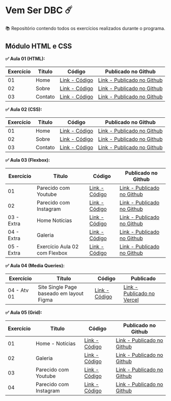 # Vem Ser DBC ☄️
  
📚 Repositório contendo todos os exercícios realizados durante o programa.  

## Módulo HTML e CSS
**✅ Aula 01 (HTML):**

| Exercício | Título | Código | Publicado no Github |
| --------- | ------ | ------ | ------------------- |
| 01 | Home | [Link - Código](https://github.com/mayraamaral/vemser/blob/main/html/ex1/index.html) | [Link - Publicado no Github](https://mayraamaral.github.io/vemser/html/ex1/) |
| 02 | Sobre | [Link - Código](https://github.com/mayraamaral/vemser/blob/main/html/ex1/sobre.html) | [Link - Publicado no Github](https://mayraamaral.github.io/vemser/html/ex1/sobre.html) |
| 03 | Contato | [Link - Código](https://github.com/mayraamaral/vemser/blob/main/html/ex1/contato.html) | [Link - Publicado no Github](https://mayraamaral.github.io/vemser/html/ex1/contato.html) |  
  
  
**✅ Aula 02 (CSS):**

| Exercício | Título | Código | Publicado no Github |
| --------- | ------ | ------ | ------------------- |
| 01 | Home | [Link - Código](https://github.com/mayraamaral/vemser/blob/main/html/ex2/index.html) | [Link - Publicado no Github](https://mayraamaral.github.io/vemser/html/ex2/) |
| 02 | Sobre | [Link - Código](https://github.com/mayraamaral/vemser/blob/main/html/ex2/sobre.html) | [Link - Publicado no Github](https://mayraamaral.github.io/vemser/html/ex2/sobre.html) |
| 03 | Contato | [Link - Código](https://github.com/mayraamaral/vemser/blob/main/html/ex2/contato.html) | [Link - Publicado no Github](https://mayraamaral.github.io/vemser/html/ex2/contato.html) |  
  
**✅ Aula 03 (Flexbox):**

| Exercício | Título | Código | Publicado no Github |
| --------- | ------ | ------ | ------------------- |
| 01 | Parecido com Youtube | [Link - Código](https://github.com/mayraamaral/vemser/blob/main/html/ex3/youtube.html) | [Link - Publicado no Github](https://mayraamaral.github.io/vemser/html/ex3/youtube.html)  |
| 02 | Parecido com Instagram | [Link - Código](https://github.com/mayraamaral/vemser/blob/main/html/ex3/instagram.html) | [Link - Publicado no Github](https://mayraamaral.github.io/vemser/html/ex3/instagram.html) |
| 03 - Extra | Home Notícias | [Link - Código](https://github.com/mayraamaral/vemser/blob/main/html/ex3/index.html) | [Link - Publicado no Github](https://mayraamaral.github.io/vemser/html/ex3/) |
| 04 - Extra | Galeria | [Link - Código](https://github.com/mayraamaral/vemser/blob/main/html/ex3/galeria.html) | [Link - Publicado no Github](https://mayraamaral.github.io/vemser/html/ex3/galeria.html) |
| 05 - Extra | Exercício Aula 02 com Flexbox | [Link - Código](https://github.com/mayraamaral/vemser/tree/main/html/ex2-flexbox) | [Link - Publicado no Github](https://mayraamaral.github.io/vemser/html/ex2-flexbox/) |  
  
**✅ Aula 04 (Media Queries):**
  
| Exercício | Título | Código | Publicado |
| --------- | ------ | ------ | --------- |
| 04 - Atv 01 | Site Single Page baseado em layout Figma | [Link - Código](https://github.com/mayraamaral/vemser-frontend1) | [Link - Publicado no Vercel](https://vemser-frontend1.vercel.app/)
  
**✅ Aula 05 (Grid):**
  
| Exercício | Título | Código | Publicado no Github |
| --------- | ------ | ------ | ------------------- |
| 01 | Home - Notícias | [Link - Código](https://github.com/mayraamaral/vemser/blob/main/html/ex5/ex1/index.html) | [Link - Publicado no Github](https://mayraamaral.github.io/vemser/html/ex5/ex1/index.html)  |
| 02 | Galeria | [Link - Código](https://github.com/mayraamaral/vemser/blob/main/html/ex5/ex2/index.html) | [Link - Publicado no Github](https://mayraamaral.github.io/vemser/html/ex5/ex2/index.html) |
| 03 | Parecido com Youtube | [Link - Código](https://github.com/mayraamaral/vemser/blob/main/html/ex5/ex3/index.html) | [Link - Publicado no Github](https://mayraamaral.github.io/vemser/html/ex5/ex3/index.html) |
| 04 | Parecido com Instagram | [Link - Código](https://github.com/mayraamaral/vemser/blob/main/html/ex5/ex4/index.html) | [Link - Publicado no Github](https://mayraamaral.github.io/vemser/html/ex5/ex4/index.html) |